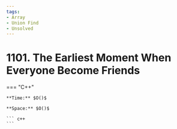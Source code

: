 ```yaml
---
tags:
- Array
- Union Find
- Unsolved
---
```



# 1101. The Earliest Moment When Everyone Become Friends

=== "C++"

    **Time:** $O()$

    **Space:** $O()$

    ``` c++
    ```